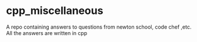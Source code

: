 # cpp_miscellaneous
A repo containing answers to questions from newton school, code chef ,etc.
All the answers are written in cpp